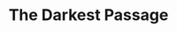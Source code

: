 ---
pid: lla37
title: The Darkest Passage
location_transcription: Front & Market
coordinates: "[-75.142180380768, 39.949673514641]"
zipcode: '19144'
gen_neighborhood: Northwest Philadelphia
neighborhood: Germantown
outside_phl: 
age: '28'
age_range: 20-29
instagram: 
image_file_name: lla_37.jpg
proposal_transcription: I would like to see a monument on the waterfront to the transatlantic
  slave trade. I have heard that the Pier at Market St. was one of the busiest ports
  on the route. Some sort of acknowledgment to the men, women and children that entered
  this country in darkness by force. Some monument to people of color and their history
  and heritage.
topic: African Americans,History,Human Rights,Social Justice
topic_summary: 0, 0, 0, 0
type: Conceptual
keywords_other: 
credit: 
image_labels: 
twitter: 
facebook: 
permalink: "/monuments/lla37/"
layout: item-page
---
